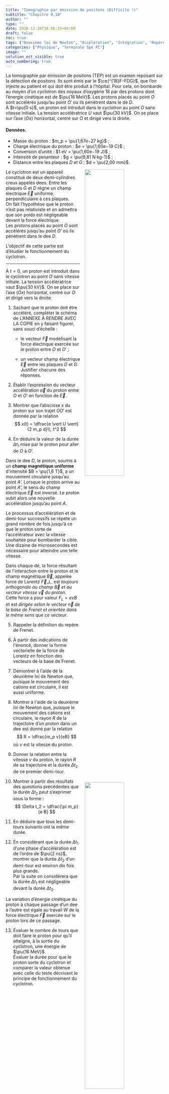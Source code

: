 ```yaml
---
title: "Tomographie par émission de positons (Difficile !)"
subtitle: "Chapitre 9,10"
author: ""
type: ""
date: 2020-12-30T16:56:15+04:00
draft: false
toc: true
tags: ["Deuxième loi de Newton", "Accélération", "Intégration", "Repère de Frenet", "Accélération normale", "Rayon de courbure", "Champ électrique", "Force électrique", "Théorème de l'énergie cinétique"]
categories: ["Physique", "Terminale Spé PC"]
image: ""
solution_est_visible: true
auto_numbering: true
---
```


La tomographie par émission de positons (TEP) est un examen reposant sur la détection de positons. Ils sont émis par le $\ce{^{18}F-FDG}$, que l’on injecte au patient et qui doit être produit à l’hôpital. Pour cela, on bombarde au moyen d’un cyclotron des noyaux d’oxygène 18 par des protons dont l’énergie cinétique est de $\pu{16 MeV}$. Les protons placés au point $O$ sont accélérés jusqu’au point $O'$ où ils pénètrent dans le dé $D$.\
À $t=\pu{0 s}$, un proton est introduit dans le cyclotron au point $O$ sans vitesse initiale. La tension accélératrice $U$ vaut $\pu{30 kV}$. On se place sur l’axe $(Ox)$ horizontal, centré sur $O$ et dirigé vers la droite.

#### Données.

- Masse du proton : $m_p = \pu{1,67e−27 kg}$ ;
- Charge électrique du proton : $e = \pu{1,60e−19 C}$ ;
- Conversion d’unité : $1 eV = \pu{1,60e−19 J}$ ;
- Intensité de pesanteur : $g = \pu{9,81 N·kg-1}$ ;
- Distance entre les plaques $D$ et $G$ : $d = \pu{2,00 mm}$.

<img src="/terminales-pc/chap-8/chap-8-10/chap-8-10-1.png" alt="" width="50%" style="float: right; padding-left: 15px;" />

Le cyclotron est un appareil constitué de deux demi-cylindres creux appelés dees. Entre les plaques $G$ et $D$ règne un champ électrique $\vec{E}$ uniforme, perpendiculaire à ces plaques.\
On fait l’hypothèse que le proton n’est pas relativiste et on admettra que son poids est négligeable devant la force électrique.\
Les protons placés au point $O$ sont accélérés jusqu’au point $O’$ où ils pénètrent dans le dee $D$.

L’objectif de cette partie est d’étudier le fonctionnement du cyclotron.

----

<img src="/terminales-pc/chap-8/chap-8-10/chap-8-10-2.png" alt="" width="50%" style="float: right; padding-left: 15px;" />

À $t = 0$, un proton est introduit dans le cyclotron au point $O$ sans vitesse initiale. La tension accélératrice vaut $\pu{30 kV}$. On se place sur l’axe $(Ox)$ horizontal, centré sur $O$ et dirigé vers la droite.

1. Sachant que le proton doit être accéléré, compléter le schéma de L’ANNEXE À RENDRE AVEC LA COPIE en y faisant figurer, sans souci d’échelle :

    - le vecteur $\vec{F}$ modélisant la force électrique exercée sur le proton entre $O$ et $O'$ ;

    - un vecteur champ électrique $\vec{E}$ entre les plaques $D$ et $G$.\
    Justifier chacune des réponses.

2. Établir l’expression du vecteur accélération $\vec{a}$ du proton entre $O$ et $O’$ en fonction de $\vec{E}$.

3. Montrer que l’abscisse $x$ du proton sur son trajet $OO'$ est donnée par la relation
$$
    x(t) = \dfrac{e \vert U \vert}{2 m_p d}\\, t^2
$$

4. En déduire la valeur de la durée $\Delta t_1$ mise par le proton pour aller de $O$ à $O’$.

<img src="/terminales-pc/chap-8/chap-8-10/chap-8-10-3.png" alt="" width="50%" style="float: right; padding-left: 15px;" />

Dans le dee $D$, le proton, soumis à un **champ magnétique uniforme** d’intensité $B = \pu{1,6 T}$, a un mouvement circulaire jusqu’au point $A’$. Lorsque le proton arrive au point $A’$, le sens du champ électrique $\vec{E}$ est inversé. Le proton subit alors une nouvelle accélération jusqu’au point $A$.

Le processus d’accélération et de demi-tour successifs se répète un grand nombre de fois jusqu’à ce que le proton sorte de l’accélérateur avec la vitesse souhaitée pour bombarder la cible.\
Une dizaine de microsecondes est nécessaire pour atteindre une telle vitesse.

Dans chaque dé, la force résultant de l'interaction entre le proton et le champ magnétique $\vec{B}$, appelée force de Lorentz $\vec{F}\_L$, est *toujours orthogonale au champ $\vec{B}$ et au vecteur vitesse $\vec{v}$ du proton*.\
Cette force a pour valeur $F_L = e v B$ et est *dirigée selon le vecteur $\vec{n}$ de la base de Frenet et orientée dans le même sens que ce vecteur*.

5. Rappeler la définition du repère de Frenet.

6. À partir des indications de l'énoncé, donner la forme vectorielle de la force de Lorentz en fonction des vecteurs de la base de Frenet.

7. Démontrer à l'aide de la deuxième loi de Newton que, puisque le mouvement des cations est circulaire, il est aussi uniforme.

8. Montrer à l'aide de la deuxième loi de Newton que, puisque le mouvement des cations est circulaire, le rayon $R$ de la trajectoire d’un proton dans un dee est donné par la relation 
$$
    R = \dfrac{m_p v}{eB}
$$
où $v$ est la vitesse du proton.

9. Donner la relation entre la vitesse $v$ du proton, le rayon $R$ de sa trajectoire et la durée $\Delta t_2$ de ce premier demi-tour.

10. Montrer à partir des résultats des questions précédentes que la durée $\Delta t_2$ peut s’exprimer sous la forme : 
$$
    \Delta t_2 = \dfrac{\pi m_p}{e B}
$$

11. En déduire que tous les demi-tours suivants ont la même durée.

12. En considérant que la durée $\Delta t_1$ d’une phase d’accélération est de l’ordre de $\pu{2 ns}$, montrer que la durée $\Delta t_2$ d’un demi-tour est environ dix fois plus grande.\
Par la suite on considérera que la durée $\Delta t_1$ est négligeable devant la durée $\Delta t_2$.

La variation d’énergie cinétique du proton à chaque passage d’un dee à l’autre est égale au travail $W$ de la force électrique $\vec{F}$ exercée sur le proton lors de ce passage.

13. Évaluer le nombre de tours que doit faire le proton pour qu’il atteigne, à la sortie du cyclotron, une énergie de $\pu{16 MeV}$.\
Évaluer la durée pour que le proton sorte du cyclotron et comparer la valeur obtenue avec celle du texte décrivant le principe de fonctionnement du cyclotron.
